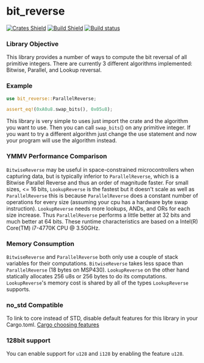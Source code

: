# bit_reverse
[![Crates Shield](https://img.shields.io/crates/v/bit_reverse.svg "Crates.io")](https://crates.io/crates/bit_reverse) [![Build Shield](https://travis-ci.org/EugeneGonzalez/bit_reverse.svg?branch=master "TravisCI")](https://travis-ci.org/EugeneGonzalez/bit_reverse) [![Build status](https://ci.appveyor.com/api/projects/status/hkj3312s9v7rhw3p/branch/master?svg=true)](https://ci.appveyor.com/project/EugeneGonzalez/bit-reverse/branch/master)


### Library Objective
This library provides a number of ways to compute the bit reversal of all primitive integers.
There are currently 3 different algorithms implemented: Bitwise, Parallel, and Lookup reversal.

### Example
```rust
use bit_reverse::ParallelReverse;

assert_eq!(0xA0u8.swap_bits(), 0x05u8);
```
This library is very simple to uses just import the crate and the algorithm you want to use.
Then you can call `swap_bits`() on any primitive integer. If you want to try a different
algorithm just change the use statement and now your program will use the algorithm instead.

### YMMV Performance Comparison
`BitwiseReverse` may be useful in space-constrained microcontrollers when capturing data, but
is typically inferior to `ParallelReverse`, which is a Bitwise Parallel Reverse and thus an
order of magnitude faster. For small sizes, <= 16 bits, `LookupReverse` is the fastest but it
doesn't scale as well as `ParallelReverse` this is because `ParallelReverse` does a constant
number of operations for every size (assuming your cpu has a hardware byte swap instruction).
`LookupReverse` needs more lookups, ANDs, and ORs for each size increase. Thus
`ParallelReverse` performs a little better at 32 bits and much better at 64 bits.
These runtime characteristics are based on a Intel(R) Core(TM) i7-4770K CPU @ 3.50GHz.

### Memory Consumption
`BitwiseReverse` and `ParallelReverse` both only use a couple of stack variables for their
computations. `BitwiseReverse` takes less space than `ParallelReverse` (18 bytes on MSP430).
`LookupReverse` on the other hand statically allocates 256 u8s or 256 bytes to
do its computations. `LookupReverse`'s memory cost is shared by all of the types
`LookupReverse` supports.

### no_std Compatible
To link to core instead of STD, disable default features for this library in your Cargo.toml.
[Cargo choosing features](http://doc.crates.io/specifying-dependencies.html#choosing-features)

### 128bit support
You can enable support for `u128` and `i128` by enabling the feature `u128`.
